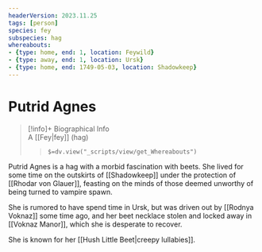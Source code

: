 ```yaml
---
headerVersion: 2023.11.25
tags: [person]
species: fey
subspecies: hag
whereabouts:
- {type: home, end: 1, location: Feywild}
- {type: away, end: 1, location: Ursk}
- {type: home, end: 1749-05-03, location: Shadowkeep}
---
```

# Putrid Agnes
>[!info]+ Biographical Info  
> A [[Fey|fey]] (hag)  
>> `$=dv.view("_scripts/view/get_Whereabouts")`

Putrid Agnes is a hag with a morbid fascination with beets. She lived for some time on the outskirts of [[Shadowkeep]] under the protection of [[Rhodar von Glauer]], feasting on the minds of those deemed unworthy of being turned to vampire spawn. 

She is rumored to have spend time in Ursk, but was driven out by [[Rodnya Voknaz]] some time ago, and her beet necklace stolen and locked away in [[Voknaz Manor]], which she is desperate to recover. 

She is known for her [[Hush Little Beet|creepy lullabies]].

